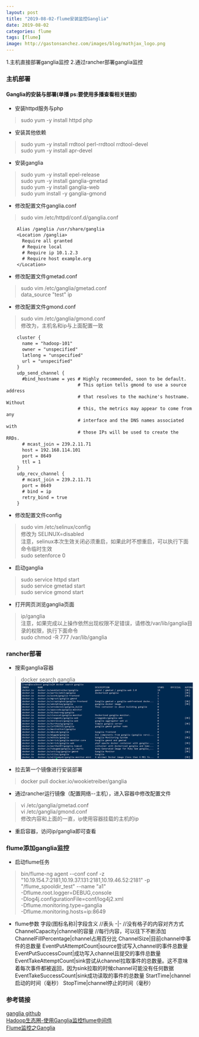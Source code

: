 ```yaml
---
layout: post
title: "2019-08-02-flume安装监控Ganglia"
date: 2019-08-02
categories: flume
tags: [flume]
image: http://gastonsanchez.com/images/blog/mathjax_logo.png
---
```

1.主机直接部署ganglia监控
2.通过rancher部署ganglia监控
<!-- more -->
### 主机部署
#### Ganglia的安装与部署(单播 ps:要使用多播查看相关链接)
* 安装httpd服务与php
> sudo yum -y install httpd php
* 安装其他依赖
> sudo yum -y install rrdtool perl-rrdtool rrdtool-devel  
sudo yum -y install apr-devel
* 安装ganglia
>sudo yum -y install epel-release  
sudo yum -y install ganglia-gmetad  
sudo yum -y install ganglia-web  
sudo yum install -y ganglia-gmond  
* 修改配置文件ganglia.conf
> sudo vim /etc/httpd/conf.d/ganglia.conf  

~~~
    Alias /ganglia /usr/share/ganglia
    <Location /ganglia>
      Require all granted
      # Require local
      # Require ip 10.1.2.3
      # Require host example.org
    </Location>
~~~

* 修改配置文件gmetad.conf
> sudo vim /etc/ganglia/gmetad.conf  
data_source "test" ip

* 修改配置文件gmond.conf
> sudo vim /etc/ganglia/gmond.conf  
修改为，主机名和ip与上面配置一致

~~~
    cluster {
      name = "hadoop-101"
      owner = "unspecified"
      latlong = "unspecified"
      url = "unspecified"
    }
    udp_send_channel {
      #bind_hostname = yes # Highly recommended, soon to be default.
                           # This option tells gmond to use a source address
                           # that resolves to the machine's hostname.  Without
                           # this, the metrics may appear to come from any
                           # interface and the DNS names associated with
                           # those IPs will be used to create the RRDs.
      # mcast_join = 239.2.11.71
      host = 192.168.114.101
      port = 8649
      ttl = 1
    }
    udp_recv_channel {
      # mcast_join = 239.2.11.71
      port = 8649
      # bind = ip
      retry_bind = true
    }
~~~

* 修改配置文件config
> sudo vim /etc/selinux/config  
修改为 SELINUX=disabled  
注意，selinux本次生效关闭必须重启，如果此时不想重启，可以执行下面命令临时生效  
sudo setenforce 0

* 启动ganglia
> sudo service httpd start  
sudo service gmetad start  
sudo service gmond start  

* 打开网页浏览ganglia页面
> ip/ganglia  
注意，如果完成以上操作依然出现权限不足错误，请修改/var/lib/ganglia目录的权限，执行下面命令  
sudo chmod -R 777 /var/lib/ganglia


### rancher部署
* 搜索ganglia容器
> docker search ganglia
![图一](https://raw.githubusercontent.com/sunxiaocong/sunxiaocong.github.io/master/images/flume/1.PNG)


* 拉去第一个镜像进行安装部署
> docker pull docker.io/wookietreiber/ganglia

* 通过rancher运行镜像（配置网络--主机），进入容器中修改配置文件
> vi /etc/ganglia/gmetad.conf   
  vi /etc/ganglia/gmond.conf  
  修改内容和上面的一直，ip使用容器挂载的主机的ip
  
* 重启容器，访问ip/ganglia即可查看


### flume添加ganglia监控

* 启动flume任务
> bin/flume-ng agent --conf conf -z   
"10.19.154.7:2181,10.19.37.131:2181,10.19.46.52:2181" -p 
"/flume_spooldir_test" --name "a1"    
 -Dflume.root.logger=DEBUG,console     
 -Dlog4j.configurationFile=conf/log4j2.xml   
 -Dflume.monitoring.type=ganglia   
 -Dflume.monitoring.hosts=ip:8649 
 
* flume参数
字段(图标名称)|字段含义                          //表头
-|-                                 //没有格子的内容对齐方式
ChannelCapacity|channel的容量                   //每行内容，可以往下不断添加
ChannelFillPercentage|channel占用百分比
ChannelSize|目前channel中事件的总数量
EventPutAttemptCount|source尝试写入channel的事件总数量
EventPutSuccessCount|成功写入channel且提交的事件总数量
EventTakeAttemptCount|sink尝试从channel拉取事件的总数量。这不意味着每次事件都被返回，因为sink拉取的时候channel可能没有任何数据
EventTakeSuccessCount|sink成功读取的事件的总数量
StartTime|channel启动的时间（毫秒）
StopTime|channel停止的时间（毫秒）                     


### 参考链接
[ganglia github](https://github.com/ganglia/monitor-core/wiki/Ganglia-Quick-Start)   
[Hadoop生态圈-使用Ganglia监控flume中间件](https://www.cnblogs.com/yinzhengjie/p/9798739.html)  
[Flume监控之Ganglia](https://blog.csdn.net/weixin_34033624/article/details/91014025)